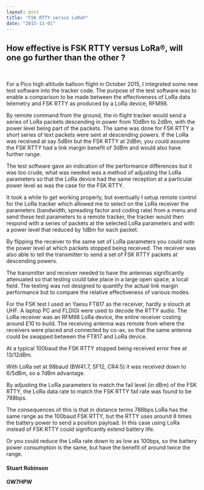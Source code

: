 ```yaml
---
layout: post
title: "FSK RTTY versus LoRa®"
date: "2015-11-01"
---
```


## How effective is FSK RTTY versus LoRa®, will one go further than the other ?

<br>

For a Pico high altitude balloon flight in October 2015, I integrated some new test software into the tracker code. The purpose of the test software was to enable a comparison to be made between the effectiveness of LoRa data telemetry and FSK RTTY as produced by a LoRa device, RFM98. 

By remote command from the ground, the in flight tracker would send a series of LoRa packets descending in power from 10dBm to 2dBm, with the power level being part of the packets. The same was done for FSK RTTY a short series of text packets were sent at descending powers. If the LoRa was received at say 5dBm but the FSK RTTY at 2dBm, you could assume the FSK RTTY had a link margin benefit of 3dBm and would also have further range.


The test software gave an indication of the performance differences but it was too crude, what was needed was a method of adjusting the LoRa parameters so that the LoRa device had the same reception at a particular power level as was the case for the FSK RTTY. 

It took a while to get working properly, but eventually I setup remote control for the LoRa tracker which allowed me to select on the LoRa receiver the parameters (bandwidth, spreading factor and coding rate) from a menu and send these test parameters to a remote tracker, the tracker would then respond with a series of packets at the selected LoRa parameters and with a power level that reduced by 1dBm for each packet.

By flipping the receiver to the same set of LoRa parameters you could note the power level at which packets stopped being received. The receiver was also able to tell the transmitter to send a set of FSK RTTY packets at descending powers.

The transmitter and receiver needed to have the antennas significantly attenuated so that testing could take place in a large open space, a local field. The testing was not designed to quantify the actual link margin performance but to compare the relative effectiveness of various modes. 

For the FSK test I used an Yaesu FT817 as the receiver, hardly a slouch at UHF. A laptop PC and FLDIGI were used to decode the RTTY audio. The LoRa receiver was an RFM98 LoRa device, the entire receiver costing around £10 to build. The receiving antenna was remote from where the receivers were placed and connected by co-ax, so that the same antenna could be swapped between the FT817 and LoRa device.

At a typical 100baud the FSK RTTY stopped being received error free at 13/12dBm. 

With LoRa set at 98baud (BW41.7, SF12, CR4:5) it was received down to 6/5dBm, so a 7dBm advantage.

By adjusting the LoRa parameters to match the fail level (in dBm) of the FSK RTTY, the LoRa data rate to match the FSK RTTY fail rate was found to be 788bps.

The consequences of this is that in distance terms 788bps LoRa has the same range as the 100baud FSK RTTY, but the RTTY uses around 8 times the battery power to send a position payload. In this case using LoRa instead of FSK RTTY could significantly extend battery life. 

Or you could reduce the LoRa rate down to as low as 100bps, so the battery power consumption is the same, but have the benefit of around twice the range.

#### Stuart Robinson
#### GW7HPW
